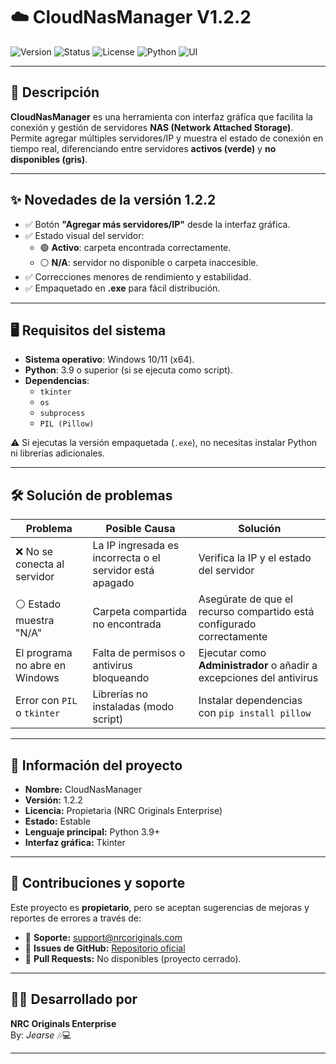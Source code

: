 # ☁️ CloudNasManager V1.2.2

![Version](https://img.shields.io/badge/version-1.2.1-blue.svg)
![Status](https://img.shields.io/badge/status-stable-success.svg)
![License](https://img.shields.io/badge/license-Proprietary-red.svg)
![Python](https://img.shields.io/badge/python-3.9%2B-yellow.svg)
![UI](https://img.shields.io/badge/UI-Tkinter-orange.svg)

---

## 📌 Descripción
**CloudNasManager** es una herramienta con interfaz gráfica que facilita la conexión y gestión de servidores **NAS (Network Attached Storage)**.  
Permite agregar múltiples servidores/IP y muestra el estado de conexión en tiempo real, diferenciando entre servidores **activos (verde)** y **no disponibles (gris)**.

---

## ✨ Novedades de la versión 1.2.2
- ✅ Botón **"Agregar más servidores/IP"** desde la interfaz gráfica.  
- ✅ Estado visual del servidor:  
  - 🟢 **Activo**: carpeta encontrada correctamente.  
  - ⚪ **N/A**: servidor no disponible o carpeta inaccesible.  
- ✅ Correcciones menores de rendimiento y estabilidad.  
- ✅ Empaquetado en **.exe** para fácil distribución.  

---

## 🖥️ Requisitos del sistema
- **Sistema operativo**: Windows 10/11 (x64).  
- **Python**: 3.9 o superior (si se ejecuta como script).  
- **Dependencias**:
  - `tkinter`
  - `os`
  - `subprocess`
  - `PIL (Pillow)`  

⚠️ Si ejecutas la versión empaquetada (`.exe`), no necesitas instalar Python ni librerías adicionales.

---

## 🛠️ Solución de problemas

| Problema | Posible Causa | Solución |
|----------|---------------|----------|
| ❌ No se conecta al servidor | La IP ingresada es incorrecta o el servidor está apagado | Verifica la IP y el estado del servidor |
| ⚪ Estado muestra "N/A" | Carpeta compartida no encontrada | Asegúrate de que el recurso compartido está configurado correctamente |
| El programa no abre en Windows | Falta de permisos o antivirus bloqueando | Ejecutar como **Administrador** o añadir a excepciones del antivirus |
| Error con `PIL` o `tkinter` | Librerías no instaladas (modo script) | Instalar dependencias con `pip install pillow` |

---

## 📂 Información del proyecto
- **Nombre:** CloudNasManager  
- **Versión:** 1.2.2  
- **Licencia:** Propietaria (NRC Originals Enterprise)  
- **Estado:** Estable  
- **Lenguaje principal:** Python 3.9+  
- **Interfaz gráfica:** Tkinter  

---

## 🤝 Contribuciones y soporte
Este proyecto es **propietario**, pero se aceptan sugerencias de mejoras y reportes de errores a través de:  

- 📧 **Soporte:** support@nrcoriginals.com  
- 📝 **Issues de GitHub:** [Repositorio oficial](https://github.com/jearseco/CloudNasManager)  
- 🔧 **Pull Requests:** No disponibles (proyecto cerrado).  

---

## 👨‍💻 Desarrollado por
**NRC Originals Enterprise**  
By: *Jearse* 🎶💻  

---

